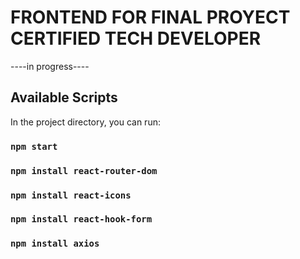 # FRONTEND FOR FINAL PROYECT CERTIFIED TECH DEVELOPER

----in progress----

## Available Scripts

In the project directory, you can run:

### `npm start`

### `npm install react-router-dom`

### `npm install react-icons`

### `npm install react-hook-form`

### `npm install axios`
